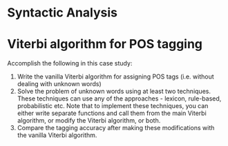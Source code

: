 # Syntactic Analysis

# Viterbi algorithm for POS tagging
Accomplish the following in this case study:

1) Write the vanilla Viterbi algorithm for assigning POS tags (i.e. without dealing with unknown words) 
2) Solve the problem of unknown words using at least two techniques. These techniques can use any of the approaches - lexicon, rule-based, probabilistic etc. Note that to implement these techniques, you can either write separate functions and call them from the main Viterbi algorithm, or modify the Viterbi algorithm, or both.
3) Compare the tagging accuracy after making these modifications with the vanilla Viterbi algorithm.